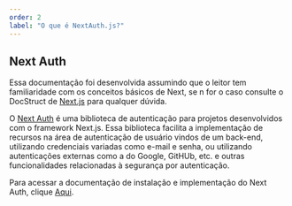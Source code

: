 ```yaml
---
order: 2
label: "O que é NextAuth.js?"
---
```


## Next Auth

Essa documentação foi desenvolvida assumindo que o leitor tem familiaridade com os conceitos básicos de Next, se n for o caso consulte o DocStruct de [Next.js]() para qualquer dúvida.

O [Next Auth](https://next-auth.js.org/) é uma biblioteca de autenticação para projetos desenvolvidos com o framework Next.js.
Essa biblioteca facilita a implementação de recursos na área de autenticação de usuário vindos de um back-end, utilizando credenciais variadas como e-mail e senha, ou utilizando autenticações externas como a do Google, GitHUb, etc. e outras funcionalidades relacionadas à segurança por autenticação.

Para acessar a documentação de instalação e implementação do Next Auth, clique [Aqui](https://github.com/StructCE/DocStruct/blob/next_auth/Diretoria%20Projetos/next_auth/Implementa%C3%A7%C3%A3o.md).

